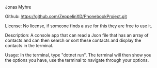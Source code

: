 Jonas Myhre

Github: 
https://github.com/ZeppelinXD/PhonebookProject.git

License: 
No license, if someone finds a use for this they are free to use it.

Description: 
A console app that can read a Json file that has an array of contacts and can then search or sort these contacts and display the contacts in the terminal.

Usage:
In the terminal, type "dotnet run".
The terminal will then show you the options you have, use the terminal to navigate through your options.